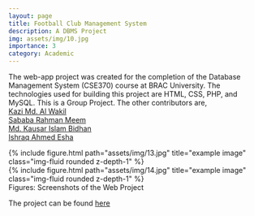 ```yaml
---
layout: page
title: Football Club Management System
description: A DBMS Project
img: assets/img/10.jpg
importance: 3
category: Academic
---
```


The web-app project was created for the completion of the Database Management System (CSE370) course at BRAC University. The technologies used for building this project are HTML, CSS, PHP, and MySQL. This is a Group Project. The other contributors are, <br>
<a href="https://www.linkedin.com/in/kazi-md-al-wakil/">Kazi Md. Al Wakil </a> <br>
<a href="https://www.linkedin.com/in/sababa-rahman-meem-6180601b0/">Sababa Rahman Meem </a> <br>
<a href="https://www.linkedin.com/in/kausar04/">Md. Kausar Islam Bidhan </a> <br>
<a href="https://www.linkedin.com/in/ishraq-ahmed-esha-244978172/">Ishraq Ahmed Esha </a> <br>


<div class="row">
    <div class="col-sm mt-3 mt-md-0">
        {% include figure.html path="assets/img/13.jpg" title="example image" class="img-fluid rounded z-depth-1" %}
    </div>
    <div class="col-sm mt-3 mt-md-0">
        {% include figure.html path="assets/img/14.jpg" title="example image" class="img-fluid rounded z-depth-1" %}
    </div>
   
</div>
<div class="caption">
    Figures: Screenshots of the Web Project
</div>

The project can be found <a href="https://github.com/mustakinalam/Football-Club-Management-System.git">here</a>